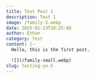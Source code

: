 ```yaml
---
title: Test Post 1
description: Test 1
image: /family-2.webp
date: 2025-01-23T20:25:00
author: Ethan
category: Test
content: |-
  Hello, this is the first post.

  ![](/family-small.webp)
slug: testing-yo-5
---
```


